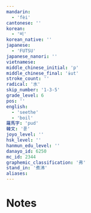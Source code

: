 ```yaml
---
mandarin:
  - 'fèi'
cantonese: ''
korean:
  - '비'
korean_native: ''
japanese:
  - 'FUTSU'
japanese_nanori: ''
vietnamese:
middle_chinese_initial: 'p'
middle_chinese_final: 'ɨut'
stroke_count: ''
radical: '水'
skip_number: '1-3-5'
grade_level: 6
pos: ''
english:
  - 'seethe'
  - 'boil'
羅馬字: 'pud'
韓文: '푿'
joyo_level: ''
hsk_level: ''
hanmun_edu_level: ''
danayo_id: 6250
mc_id: 2344
graphemic_classification: '弗'
stand_in: '煮沸'
aliases:
---
```


# Notes
